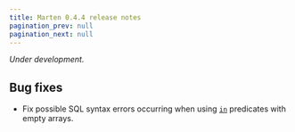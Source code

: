 ```yaml
---
title: Marten 0.4.4 release notes
pagination_prev: null
pagination_next: null
---
```


_Under development._

## Bug fixes

* Fix possible SQL syntax errors occurring when using [`in`](../../models-and-databases/reference/query-set.md#in) predicates with empty arrays.
